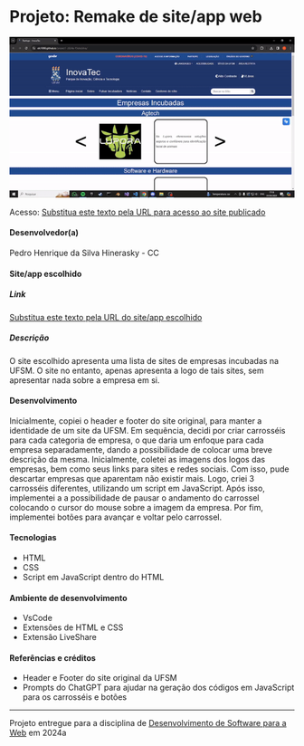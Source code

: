 # Projeto: Remake de site/app web

![Substitua a imagem ao lado por um screenshot do seu projeto](images/preview.gif "Screenshot do projeto")


Acesso: [Substitua este texto pela URL para acesso ao site publicado](https://elc1090.github.io/project1-2024a-P3droSilva/)


#### Desenvolvedor(a)
Pedro Henrique da Silva Hinerasky - CC


#### Site/app escolhido

##### Link
[Substitua este texto pela URL do site/app escolhido](https://www.ufsm.br/orgaos-suplementares/inovatec/startups)

##### Descrição
O site escolhido apresenta uma lista de sites de empresas incubadas na UFSM. O site no entanto, apenas apresenta a logo de tais sites, sem apresentar nada sobre a empresa em si.

#### Desenvolvimento

Inicialmente, copiei o header e footer do site original, para manter a identidade de um site da UFSM. Em sequência, decidi por criar carrosséis para cada categoria de empresa, o que daria um enfoque para cada empresa separadamente, dando a possibilidade de colocar uma breve descrição da mesma. Inicialmente, coletei as imagens dos logos das empresas, bem como seus links para sites e redes sociais. Com isso, pude descartar empresas que aparentam não existir mais. Logo, criei 3 carrosséis diferentes, utilizando um script em JavaScript. Após isso, implementei a a possibilidade de pausar o andamento do carrossel colocando o cursor do mouse sobre a imagem da empresa. Por fim, implementei botões para avançar e voltar pelo carrossel.


#### Tecnologias

- HTML
- CSS
- Script em JavaScript dentro do HTML

#### Ambiente de desenvolvimento

- VsCode
- Extensões de HTML e CSS
- Extensão LiveShare

#### Referências e créditos

- Header e Footer do site original da UFSM
- Prompts do ChatGPT para ajudar na geração dos códigos em JavaScript para os carrosséis e botões




---
Projeto entregue para a disciplina de [Desenvolvimento de Software para a Web](http://github.com/andreainfufsm/elc1090-2024a) em 2024a
